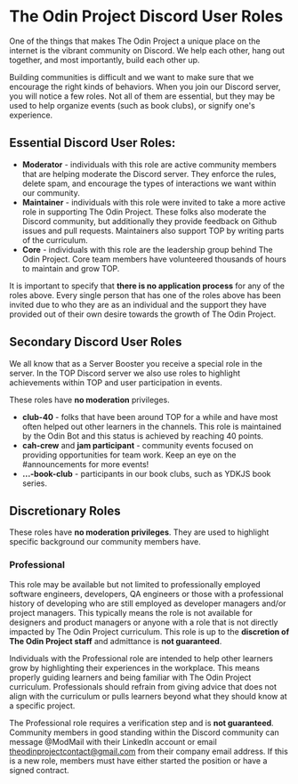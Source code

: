 # The Odin Project Discord User Roles

One of the things that makes The Odin Project a unique place on the internet is the vibrant community on Discord. We help each other, hang out together, and most importantly, build each other up. 

Building communities is difficult and we want to make sure that we encourage the right kinds of behaviors. When you join our Discord server, you will notice a few roles. Not all of them are essential, but they may be used to help organize events (such as book clubs), or signify one's experience. 

## Essential Discord User Roles:

- **Moderator** - individuals with this role are active community members that are helping moderate the Discord server. They enforce the rules, delete spam, and encourage the types of interactions we want within our community. 
- **Maintainer** - individuals with this role were invited to take a more active role in supporting The Odin Project. These folks also moderate the Discord community, but additionally they provide feedback on Github issues and pull requests. Maintainers also support TOP by writing parts of the curriculum.
- **Core** - individuals with this role are the leadership group behind The Odin Project. Core team members have volunteered thousands of hours to maintain and grow TOP. 

It is important to specify that **there is no application process** for any of the roles above. Every single person that has one of the roles above has been invited due to who they are as an individual and the support they have provided out of their own desire towards the growth of The Odin Project. 


## Secondary Discord User Roles

We all know that as a Server Booster you receive a special role in the server. In the TOP Discord server we also use roles to highlight achievements within TOP and user participation in events. 

These roles have **no moderation** privileges.

- **club-40** - folks that have been around TOP for a while and have most often helped out other learners in the channels. This role is maintained by the Odin Bot and this status is achieved by reaching 40 points. 
- **cah-crew** and **jam participant** - community events focused on providing opportunities for team work. Keep an eye on the #announcements for more events!
- **...-book-club** - participants in our book clubs, such as YDKJS book series. 


## Discretionary Roles
These roles have **no moderation privileges**. They are used to highlight specific background our community members have. 


### Professional  

This role may be available but not limited to professionally employed software engineers, developers, QA engineers or those with a professional history of developing who are still employed as developer managers and/or project managers. This typically means the role is not available for designers and product managers or anyone with a role that is not directly impacted by The Odin Project curriculum. This role is up to the **discretion of The Odin Project staff** and admittance is **not guaranteed**.

Individuals with the Professional role are intended to help other learners grow by highlighting their experiences in the workplace. This means properly guiding learners and being familiar with The Odin Project curriculum. Professionals should refrain from giving advice that does not align with the curriculum or pulls learners beyond what they should know at a specific project.  

The Professional role requires a verification step and is **not guaranteed**. Community members in good standing within the Discord community can message @ModMail with their LinkedIn account or email theodinprojectcontact@gmail.com from their company email address. If this is a new role, members must have either started the position or have a signed contract.

